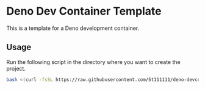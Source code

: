 # Deno Dev Container Template

This is a template for a Deno development container.

## Usage

Run the following script in the directory where you want to create the project.

```bash
bash <(curl -fsSL https://raw.githubusercontent.com/5t111111/deno-devcontainer-template/main/create.sh)
```
